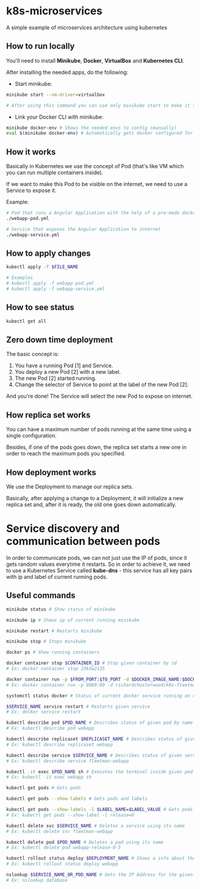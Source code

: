 # k8s-microservices
A simple example of microservices architecture using kubernetes

## How to run locally
You'll need to install **Minikube**, **Docker**, **VirtualBox** and **Kubernetes CLI**.

After installing the needed apps, do the following:

- Start minikube:
```sh
minikube start --vm-driver=virtualbox

# After using this command you can use only minikube start to make it to work next time
```

- Link your Docker CLI with minikube:
```sh
minikube docker-env # Shows the needed envs to config (manually)
eval $(minikube docker-env) # Automatically gets docker configured for you 
```

## How it works
Basically in Kubernetes we use the concept of Pod (that's like VM which you can run multiple containers inside).

If we want to make this Pod to be visible on the internet, we need to use a Service to expose it.

Example:
```sh
# Pod that runs a Angular Application with the help of a pre-made docker image
./webapp-pod.yml

# Service that exposes the Angular Application to internet
./webapp-service.yml
```

## How to apply changes
```sh
kubectl apply -f $FILE_NAME

# Examples
# kubectl apply -f webapp-pod.yml
# kubectl apply -f webapp-service.yml
```

## How to see status
```sh
kubectl get all
```

## Zero down time deployment
The basic concept is:
1. You have a running Pod [1] and Service.
2. You deploy a new Pod [2] with a new label.
3. The new Pod [2] started running.
4. Change the selector of Service to point at the label of the new Pod [2].

And you're done! The Service will select the new Pod to expose on internet.

## How replica set works
You can have a maximum number of pods running at the same time using a single configuration.

Besides, if one of the pods goes down, the replica set starts a new one in order to reach the maximum pods you specified.

## How deployment works
We use the Deployment to manage our replica sets.

Basically, after applying a change to a Deployment, it will initialize a new replica set and, after it is ready, the old one goes down automatically.

# Service discovery and communication between pods
In order to communicate pods, we can not just use the IP of pods, since it gets random values everytime it restarts. So in order to achieve it, we need to use a Kubernetes Service called **kube-dns** - this service has all key pairs with ip and label of current running pods.

## Useful commands
```sh
minikube status # Show status of minikube

minikube ip # Shows ip of current running minikube

minikube restart # Restarts minikube

minikube stop # Stops minikube

docker ps # Show running containers

docker container stop $CONTAINER_ID # Stop given container by id
# Ex: docker container stop 23kda2135

docker container run -p $FROM_PORT:$TO_PORT -d $DOCKER_IMAGE_NAME:$DOCKER_IMAGE_RELEASE
# Ex: docker container run -p 8080:80 -d richardchesterwood/k8s-fleetman-webapp-angular:release0-5

systemctl status docker # Status of current docker service running on computer

$SERVICE_NAME service restart # Restarts given service
# Ex: docker service restart

kubectl describe pod $POD_NAME # Describes status of given pod by name
# Ex: kubectl describe pod webapp

kubectl describe replicaset $REPLICASET_NAME # Describes status of given replicaset name
# Ex: kubectl describe replicaset webapp

kubectl describe service $SERVICE_NAME # Describes status of given service name
# Ex: kubectl describe service fleetman-webapp

kubectl -it exec $POD_NAME sh # Executes the terminal inside given pod by name
# Ex: kubectl -it exec webapp sh

kubectl get pods # Gets pods

kubectl get pods --show-labels # Gets pods and labels

kubectl get pods --show-labels -l $LABEL_NAME=$LABEL_VALUE # Gets pods with the given label
# Ex: kubectl get pods --show-label -l release=0

kubectl delete svc $SERVICE_NAME # Deletes a service using its name
# Ex: kubectl delete svc fleetman-webapp

kubectl delete pod $POD_NAME # Deletes a pod using its name
# Ex: kubectl delete pod webapp-release-0-5

kubectl rollout status deploy $DEPLOYMENT_NAME # Shows a info about the current deployment running
# Ex: kubectl rollout status deploy webapp

nslookup $SERVICE_NAME_OR_POD_NAME # Gets the IP Address for the given ip/service name, must be used with the sh of the pod/service
# Ex: nslookup database
```
